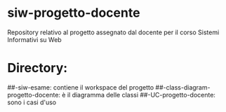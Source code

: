 # siw-progetto-docente
Repository relativo al progetto assegnato dal docente per il corso Sistemi Informativi su Web
# Directory:
##-siw-esame: contiene il workspace del progetto
##-class-diagram-progetto-docente: è il diagramma delle classi
##-UC-progetto-docente: sono i casi d'uso
